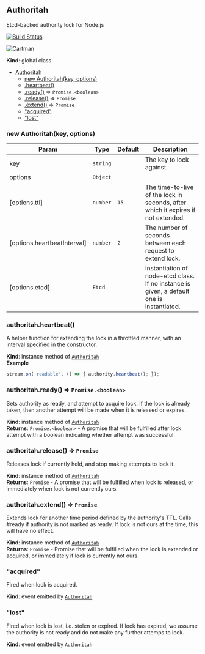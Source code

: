<a name="Authoritah"></a>
## Authoritah
Etcd-backed authority lock for Node.js

[![Build Status](https://travis-ci.org/yotamofek/authoritah.svg?branch=master)](https://travis-ci.org/yotamofek/authoritah)

![Cartman](http://www.wannalol.com/postimages/sml460/81647.jpg)

**Kind**: global class  

* [Authoritah](#Authoritah)
    * [new Authoritah(key, options)](#new_Authoritah_new)
    * [.heartbeat()](#Authoritah+heartbeat)
    * [.ready()](#Authoritah+ready) ⇒ <code>Promise.&lt;boolean&gt;</code>
    * [.release()](#Authoritah+release) ⇒ <code>Promise</code>
    * [.extend()](#Authoritah+extend) ⇒ <code>Promise</code>
    * ["acquired"](#Authoritah+event_acquired)
    * ["lost"](#Authoritah+event_lost)

<a name="new_Authoritah_new"></a>
### new Authoritah(key, options)

| Param | Type | Default | Description |
| --- | --- | --- | --- |
| key | <code>string</code> |  | The key to lock against. |
| options | <code>Object</code> |  |  |
| [options.ttl] | <code>number</code> | <code>15</code> | The time-to-live of the lock in seconds, after which it expires if not extended. |
| [options.heartbeatInterval] | <code>number</code> | <code>2</code> | The number of seconds between each request to extend lock. |
| [options.etcd] | <code>Etcd</code> |  | Instantiation of node-etcd class. If no instance is given, a default one is instantiated. |

<a name="Authoritah+heartbeat"></a>
### authoritah.heartbeat()
A helper function for extending the lock in a throttled manner, with an interval specified in the constructor.

**Kind**: instance method of <code>[Authoritah](#Authoritah)</code>  
**Example**  
```js
stream.on('readable', () => { authority.heartbeat(); });
```
<a name="Authoritah+ready"></a>
### authoritah.ready() ⇒ <code>Promise.&lt;boolean&gt;</code>
Sets authority as ready, and attempt to acquire lock.
If the lock is already taken, then another attempt will be made when it is released or expires.

**Kind**: instance method of <code>[Authoritah](#Authoritah)</code>  
**Returns**: <code>Promise.&lt;boolean&gt;</code> - A promise that will be fulfilled after lock attempt with a boolean indicating whether attempt was successful.  
<a name="Authoritah+release"></a>
### authoritah.release() ⇒ <code>Promise</code>
Releases lock if currently held, and stop making attempts to lock it.

**Kind**: instance method of <code>[Authoritah](#Authoritah)</code>  
**Returns**: <code>Promise</code> - A promise that will be fulfilled when lock is released, or immediately when lock is not currently ours.  
<a name="Authoritah+extend"></a>
### authoritah.extend() ⇒ <code>Promise</code>
Extends lock for another time period defined by the authority's TTL.
Calls #ready if authority is not marked as ready.
If lock is not ours at the time, this will have no effect.

**Kind**: instance method of <code>[Authoritah](#Authoritah)</code>  
**Returns**: <code>Promise</code> - Promise that will be fulfilled when the lock is extended or acquired, or immediately if lock is currently not ours.  
<a name="Authoritah+event_acquired"></a>
### "acquired"
Fired when lock is acquired.

**Kind**: event emitted by <code>[Authoritah](#Authoritah)</code>  
<a name="Authoritah+event_lost"></a>
### "lost"
Fired when lock is lost, i.e. stolen or expired.
If lock has expired, we assume the authority is not ready and do not make any further attemps to lock.

**Kind**: event emitted by <code>[Authoritah](#Authoritah)</code>  

